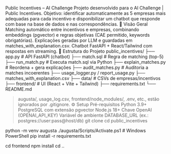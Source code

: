 Public Incentives – AI Challenge
Projeto desenvolvido para o AI Challenge | Public Incentives.
Objetivo: identificar automaticamente as 5 empresas mais adequadas para cada incentivo e disponibilizar um chatbot que responde com base na base de dados e nas correspondências.
🚀 Visão Geral
Matching automático entre incentivos e empresas, combinando embeddings (pgvector) e regras objetivas (CAE permitido, keywords obrigatórias).
Explicações geradas por LLM e guardadas em matches_with_explanation.csv.
Chatbot FastAPI + React/Tailwind com respostas em streaming.
🧱 Estrutura do Projeto
public_incentives/
├── app.py                      # API FastAPI (chatbot)
├── match.sql                   # Regra de matching (top-5)
├── run_match.py                # Executa match.sql via Python
├── explain_matches.py          # Reordena + gera explicações
├── audit_matches.py            # Auditoria a matches incoerentes
├── usage_logger.py / report_usage.py
├── matches_with_explanation.csv
├── data/                       # CSVs de empresas/incentivos
├── frontend/                   # UI (React + Vite + Tailwind)
├── requirements.txt
└── README.md
> augusta/, usage_log.csv, frontend/node_modules/, .env, etc., estão ignorados por .gitignore.
⚙️ Setup
Pré-requisitos
Python 3.9+
PostgreSQL com extensão pgvector
Node.js 18+
Chave OpenAI (OPENAI_API_KEY)
Variável de ambiente DATABASE_URL (ex.: postgres://user:pass@host/db)
git clone <repo>
cd public_incentives

python -m venv augusta
./augusta/Scripts/Activate.ps1   # Windows PowerShell
pip install -r requirements.txt

cd frontend
npm install
cd ..

